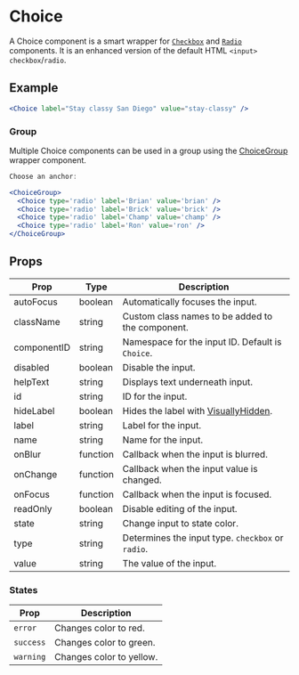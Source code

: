 # Choice

A Choice component is a smart wrapper for [`Checkbox`](../Checkbox) and [`Radio`](../Radio) components. It is an enhanced version of the default HTML `<input>` `checkbox`/`radio`.


## Example

```jsx
<Choice label="Stay classy San Diego" value="stay-classy" />
```


### Group

Multiple Choice components can be used in a group using the [ChoiceGroup](../ChoiceGroup) wrapper component.

```jsx
Choose an anchor:

<ChoiceGroup>
  <Choice type='radio' label='Brian' value='brian' />
  <Choice type='radio' label='Brick' value='brick' />
  <Choice type='radio' label='Champ' value='champ' />
  <Choice type='radio' label='Ron' value='ron' />
</ChoiceGroup>
```



## Props

| Prop | Type | Description |
| --- | --- | --- |
| autoFocus | boolean | Automatically focuses the input. |
| className | string | Custom class names to be added to the component. |
| componentID | string | Namespace for the input ID. Default is `Choice`. |
| disabled | boolean | Disable the input. |
| helpText | string | Displays text underneath input. |
| id | string | ID for the input. |
| hideLabel | boolean | Hides the label with [VisuallyHidden](../VisuallyHidden). |
| label | string | Label for the input. |
| name | string | Name for the input. |
| onBlur | function | Callback when the input is blurred. |
| onChange | function | Callback when the input value is changed. |
| onFocus | function | Callback when the input is focused. |
| readOnly | boolean | Disable editing of the input. |
| state | string | Change input to state color. |
| type | string | Determines the input type. `checkbox` or `radio`. |
| value | string | The value of the input. |


### States

| Prop | Description |
| --- | --- |
| `error` | Changes color to red. |
| `success` | Changes color to green. |
| `warning` | Changes color to yellow. |
